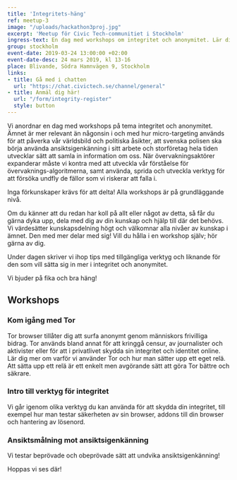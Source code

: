 ```yaml
---
title: 'Integritets-häng'
ref: meetup-3
image: "/uploads/hackathon3proj.jpg"
excerpt: 'Meetup för Civic Tech-communitiet i Stockholm'
ingress-text: En dag med workshops om integritet och anonymitet. Lär dig mer eller sprid det du redan kan!
group: stockholm
event-date: 2019-03-24 13:00:00 +02:00
event-date-desc: 24 mars 2019, kl 13-16
place: Blivande, Södra Hamnvägen 9, Stockholm
links:
- title: Gå med i chatten
  url: "https://chat.civictech.se/channel/general"
- title: Anmäl dig här!
  url: "/form/integrity-register"
  style: button
---
```

Vi anordnar en dag med workshops på tema integritet och anonymitet. Ämnet är mer relevant än någonsin i och med hur micro-targeting används för att påverka vår världsbild och politiska åsikter, att svenska polisen ska börja använda ansiktsigenkänning i sitt arbete och storföretag hela tiden utvecklar sätt att samla in information om oss. När övervakningsaktörer expanderar måste vi kontra med att utveckla vår förståelse för övervaknings-algoritmerna, samt använda, sprida och utveckla verktyg för att försöka undfly de fällor som vi riskerar att falla i.   


Inga förkunskaper krävs för att delta! Alla workshops är på grundläggande nivå.

Om du känner att du redan har koll på allt eller något av detta, så får du gärna dyka upp, dela med dig av din kunskap och hjälp till där det behövs. Vi värdesätter kunskapsdelning högt och välkomnar alla nivåer av kunskap i ämnet. Den med mer delar med sig! Vill du hålla i en workshop själv; hör gärna av dig.  

Under dagen skriver vi ihop tips med tillgängliga verktyg och liknande för den som vill sätta sig in mer i integritet och anonymitet.


Vi bjuder på fika och bra häng!

## Workshops
### Kom igång med Tor
Tor browser tillåter dig att surfa anonymt genom människors frivilliga bidrag. Tor används bland annat för att kringgå censur, av journalister och aktivister eller för att i privatlivet skydda sin integritet och identitet online. Lär dig mer om varför vi använder Tor och hur man sätter upp ett eget relä. Att sätta upp ett relä är ett enkelt men avgörande sätt att göra Tor bättre och säkrare.

### Intro till verktyg för integritet
Vi går igenom olika verktyg du kan använda för att skydda din integritet, till exempel hur man testar säkerheten av sin browser, addons till din browser och hantering av lösenord.

### Ansiktsmålning mot ansiktsigenkänning
Vi testar beprövade och obeprövade sätt att undvika ansiktsigenkänning!


Hoppas vi ses där!
